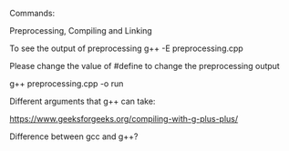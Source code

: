 
Commands:

Preprocessing, Compiling and Linking


To see the output of preprocessing
g++ -E preprocessing.cpp

Please change the value of #define to change the preprocessing output



g++ preprocessing.cpp -o run



Different arguments that g++ can take:

https://www.geeksforgeeks.org/compiling-with-g-plus-plus/

Difference between gcc and g++?

